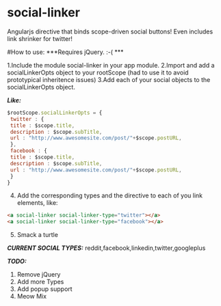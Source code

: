 social-linker
=============

Angularjs directive that binds scope-driven social buttons! Even includes link shrinker for twitter!



#How to use:
***Requires jQuery. :-( ***

 1.Include the module social-linker in your app module.
 2.Import and add a socialLinkerOpts object to your rootScope (had to use it to avoid prototypical inheritence issues)
 3.Add each of your social objects to the socialLinkerOpts object.

***Like:***

```javascript 
$rootScope.socialLinkerOpts = {
 twitter : {
 title : $scope.title,
 description : $scope.subTitle,
 url : "http://www.awesomesite.com/post/"+$scope.postURL,
 },
 facebook : {
 title : $scope.title,
 description : $scope.subTitle,
 url : "http://www.awesomesite.com/post/"+$scope.postURL,
 }
}
```

4. Add the corresponding types and the directive to each of you link elements, like:

```html
<a social-linker social-linker-type="twitter"></a>   
<a social-linker social-linker-type="facebook"></a>
```

5. Smack a turtle


***CURRENT SOCIAL TYPES:***
reddit,facebook,linkedin,twitter,googleplus

***TODO:***

 1. Remove jQuery
 2. Add more Types
 3. Add popup support
 4. Meow Mix

